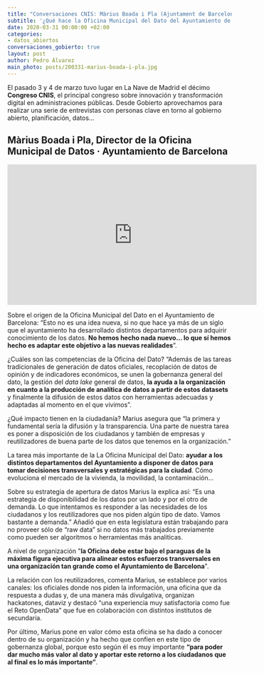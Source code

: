 ```yaml
---
title: "Conversaciones CNIS: Màrius Boada i Pla (Ajuntament de Barcelona)"
subtitle: '¿Qué hace la Oficina Municipal del Dato del Ayuntamiento de Barcelona?'
date: 2020-03-31 00:00:00 +02:00
categories:
- datos_abiertos
conversaciones_gobierto: true
layout: post
author: Pedro Álvarez
main_photo: posts/200331-marius-boada-i-pla.jpg
---
```


El pasado 3 y 4 de marzo tuvo lugar en La Nave de Madrid el décimo **Congreso CNIS**, el principal congreso sobre innovación y transformación digital en administraciones públicas. Desde Gobierto aprovechamos para realizar una serie de entrevistas con personas clave en torno al gobierno abierto, planificación, datos...

## Màrius Boada i Pla, Director de la Oficina Municipal de Datos · Ayuntamiento de Barcelona

<div class="video_wrapper bigger">
  <iframe width="560" height="315" src="https://www.youtube.com/embed/p5qjYCE9x0U" frameborder="0" allow="accelerometer; autoplay; encrypted-media; gyroscope; picture-in-picture" allowfullscreen></iframe>
</div>

Sobre el origen de la Oficina Municipal del Dato en el Ayuntamiento de Barcelona: “Esto no es una idea nueva, si no que hace ya más de un siglo que el ayuntamiento ha desarrollado distintos departamentos para adquirir conocimiento de los datos. **No hemos hecho nada nuevo... lo que sí hemos hecho es adaptar este objetivo a las nuevas realidades**”. 

¿Cuáles son las competencias de la Oficina del Dato? “Además de las tareas tradicionales de generación de datos oficiales, recoplación de datos de opinión y de indicadores económicos, se unen la gobernanza general del dato, la gestión del _data lake_ general de datos, **la ayuda a la organización en cuanto a la producción de analítica de datos a partir de estos datasets** y finalmente la difusión de estos datos con herramientas adecuadas y adaptadas al momento en el que vivimos”. 

¿Qué impacto tienen en la ciudadanía? Marius asegura que “la primera y fundamental sería la difusión y la transparencia. Una parte de nuestra tarea es poner a disposición de los ciudadanos y también de empresas y reutilizadores de buena parte de los datos que tenemos en la organización.” 

La tarea más importante de la La Oficina Municipal del Dato: **ayudar a los distintos departamentos del Ayuntamiento a disponer de datos para tomar decisiones transversales y estratégicas para la ciudad**. Cómo evoluciona el mercado de la vivienda, la movilidad, la contaminación...  

Sobre su estrategia de apertura de datos Marius la explica así: “Es una estrategia de disponibilidad de los datos por un lado y por el otro de demanda. Lo que intentamos es responder a las necesidades de los ciudadanos y los reutilizadores que nos piden algún tipo de dato. Vamos bastante a demanda.” Añadió que en esta legislatura están trabajando para no proveer sólo de “raw data” si no datos más trabajados previamente como pueden ser algoritmos o herramientas más analiticas. 

A nivel de organización "**la Oficina debe estar bajo el paraguas de la máxima figura ejecutiva para alinear estos esfuerzos transversales en una organización tan grande como el Ayuntamiento de Barcelona**". 

La relación con los reutilizadores, comenta Marius, se establece por varios canales: los oficiales donde nos piden la información, una oficina que da respuesta a dudas y, de una manera más divulgativa, organizan hackatones, dataviz y destacó “una experiencia muy satisfactoria como fue el Reto OpenData” que fue en colaboración con distintos institutos de secundaria.

Por último, Marius pone en valor cómo esta oficina se ha dado a conocer dentro de su organización y ha hecho que confíen en este tipo de gobernanza global, porque esto según él es muy importante **“para poder dar mucho más valor al dato y aportar este retorno a los ciudadanos que al final es lo más importante”**. 

